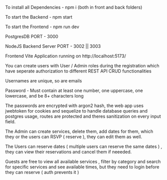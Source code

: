 To install all Dependencies - npm i (both in front and back folders)


To start the Backend - npm start

To start the Frontend - npm run dev

PostgresDB PORT - 3000

NodeJS Backend Server PORT - 3002 || 3003

Frontend Vite Application running on  http://localhost:5173/

You can create users with User / Admin roles during the registration which have seperate authorization to different REST API CRUD functionalities 

Usernames are unique, so are emails

Password -  Must contain at least one number, one uppercase, one lowercase, and be 8+ characters long

The passwords are encrypted with argon2 hash, the web app uses jwebtoken for cookies and sequelize to handle database queries and postgres usage, routes are protected and theres sanitization on every input field.

The Admin can create services, delete them, add dates for them, which they or the users can RSVP ( reserve ), they can edit them as well.

The Users can reserve dates ( multiple users can reserve the same dates ) , they can view their reservations and cancel them if neeeded. 

Guests are free to view all available services , filter by category and search for specific services and see available times, but they need to login before they can reserve ( auth prevents it )





